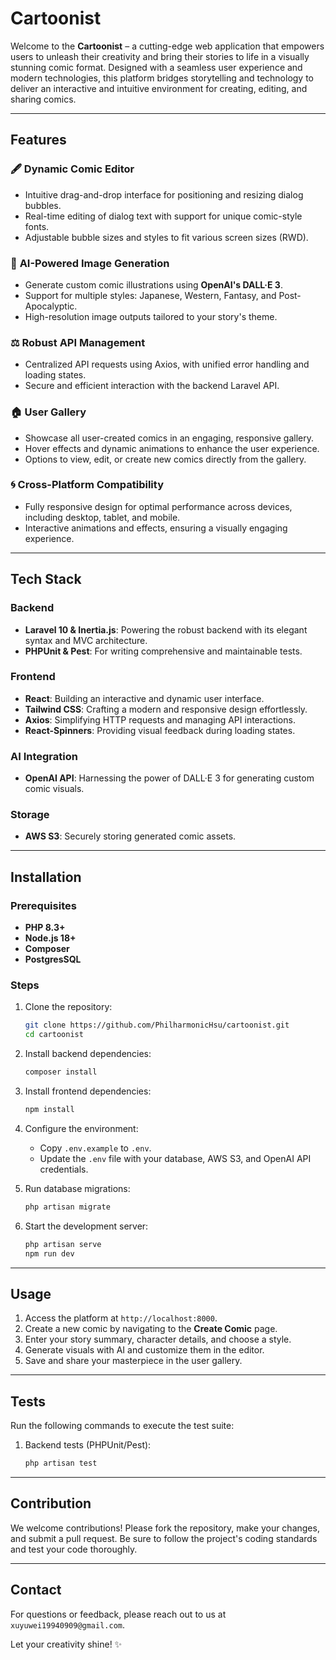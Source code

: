 # Cartoonist

Welcome to the **Cartoonist** – a cutting-edge web application that empowers users to unleash their creativity and bring their stories to life in a visually stunning comic format. Designed with a seamless user experience and modern technologies, this platform bridges storytelling and technology to deliver an interactive and intuitive environment for creating, editing, and sharing comics.

---

## Features

### 🖋️ **Dynamic Comic Editor**
- Intuitive drag-and-drop interface for positioning and resizing dialog bubbles.
- Real-time editing of dialog text with support for unique comic-style fonts.
- Adjustable bubble sizes and styles to fit various screen sizes (RWD).

### 🎨 **AI-Powered Image Generation**
- Generate custom comic illustrations using **OpenAI's DALL·E 3**.
- Support for multiple styles: Japanese, Western, Fantasy, and Post-Apocalyptic.
- High-resolution image outputs tailored to your story's theme.

### ⚖️ **Robust API Management**
- Centralized API requests using Axios, with unified error handling and loading states.
- Secure and efficient interaction with the backend Laravel API.

### 🏠 **User Gallery**
- Showcase all user-created comics in an engaging, responsive gallery.
- Hover effects and dynamic animations to enhance the user experience.
- Options to view, edit, or create new comics directly from the gallery.

### 🌀 **Cross-Platform Compatibility**
- Fully responsive design for optimal performance across devices, including desktop, tablet, and mobile.
- Interactive animations and effects, ensuring a visually engaging experience.

---

## Tech Stack

### Backend
- **Laravel 10 & Inertia.js**: Powering the robust backend with its elegant syntax and MVC architecture.
- **PHPUnit & Pest**: For writing comprehensive and maintainable tests.

### Frontend
- **React**: Building an interactive and dynamic user interface.
- **Tailwind CSS**: Crafting a modern and responsive design effortlessly.
- **Axios**: Simplifying HTTP requests and managing API interactions.
- **React-Spinners**: Providing visual feedback during loading states.

### AI Integration
- **OpenAI API**: Harnessing the power of DALL·E 3 for generating custom comic visuals.

### Storage
- **AWS S3**: Securely storing generated comic assets.

---

## Installation

### Prerequisites
- **PHP 8.3+**
- **Node.js 18+**
- **Composer**
- **PostgresSQL**

### Steps

1. Clone the repository:
   ```bash
   git clone https://github.com/PhilharmonicHsu/cartoonist.git
   cd cartoonist
   ```

2. Install backend dependencies:
   ```bash
   composer install
   ```

3. Install frontend dependencies:
   ```bash
   npm install
   ```

4. Configure the environment:
    - Copy `.env.example` to `.env`.
    - Update the `.env` file with your database, AWS S3, and OpenAI API credentials.

5. Run database migrations:
   ```bash
   php artisan migrate
   ```

6. Start the development server:
   ```bash
   php artisan serve
   npm run dev
   ```
---

## Usage

1. Access the platform at `http://localhost:8000`.
2. Create a new comic by navigating to the **Create Comic** page.
3. Enter your story summary, character details, and choose a style.
4. Generate visuals with AI and customize them in the editor.
5. Save and share your masterpiece in the user gallery.

---

## Tests

Run the following commands to execute the test suite:

1. Backend tests (PHPUnit/Pest):
   ```bash
   php artisan test
   ```

---

## Contribution

We welcome contributions! Please fork the repository, make your changes, and submit a pull request. Be sure to follow the project's coding standards and test your code thoroughly.

---

## Contact

For questions or feedback, please reach out to us at `xuyuwei19940909@gmail.com`.

Let your creativity shine! ✨

